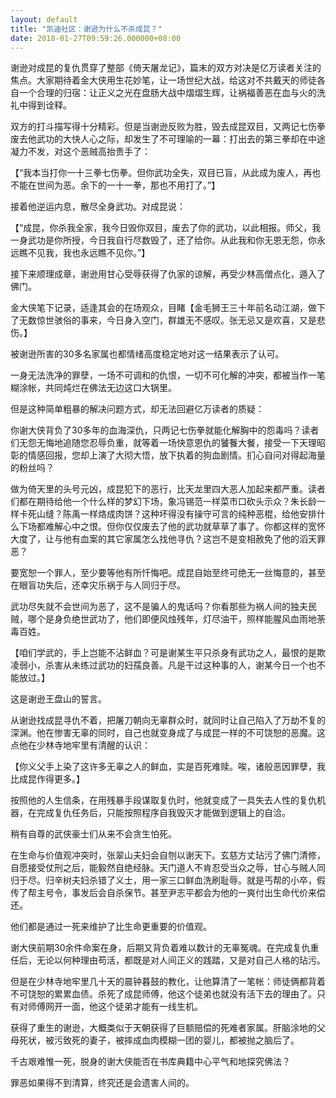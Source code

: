 ```yaml
---
layout: default
title: "凯迪社区：谢逊为什么不杀成昆？"
date: 2018-01-27T09:59:26.000000+08:00
---
```


谢逊对成昆的复仇贯穿了整部《倚天屠龙记》，篇末的双方对决是亿万读者关注的焦点。大家期待着金大侠用生花妙笔，让一场世纪大战，给这对不共戴天的师徒各自一个合理的归宿：让正义之光在盘肠大战中熠熠生辉，让祸福善恶在血与火的洗礼中得到诠释。

双方的打斗描写得十分精彩。但是当谢逊反败为胜，毁去成昆双目，又两记七伤拳废去他武功的大快人心之际，却发生了不可理喻的一幕：打出去的第三拳却在中途凝力不发，对这个恶贼高抬贵手了：

【“我本当打你一十三拳七伤拳。但你武功全失，双目已盲，从此成为废人，再也不能在世间为恶。余下的一十一拳，那也不用打了。”】

接着他逆运内息，散尽全身武功。对成昆说：

【“成昆，你杀我全家，我今日毁你双目，废去了你的武功，以此相报。师父，我一身武功是你所授，今日我自行尽数毁了，还了给你。从此我和你无恩无怨，你永远瞧不见我，我也永远瞧不见你。”】

接下来顺理成章，谢逊用甘心受辱获得了仇家的谅解，再受少林高僧点化，遁入了佛门。

金大侠笔下记录，适逢其会的在场观众，目睹【金毛狮王三十年前名动江湖，做下了无数惊世骇俗的事来，今日身入空门，群雄无不感叹。张无忌又是欢喜，又是悲伤。】

被谢逊所害的30多名家属也都情绪高度稳定地对这一结果表示了认可。

一身无法洗净的罪孽，一场不可调和的仇恨，一切不可化解的冲突，都被当作一笔糊涂帐，共同炖烂在佛法无边这口大锅里。

但是这种简单粗暴的解决问题方式，却无法回避亿万读者的质疑：

你谢大侠背负了30多年的血海深仇，只两记七伤拳就能化解胸中的怨毒吗？读者们无怨无悔地追随您忍辱负重，就等着一场快意恩仇的饕餮大餐，接受一下天理昭彰的情感回报，您却上演了大彻大悟，放下执着的狗血剧情。扪心自问对得起海量的粉丝吗？

做为倚天里的头号元凶，成昆犯下的恶行，比天龙里四大恶人加起来都严重。读者们都在期待给他一个什么样的梦幻下场，象冯锡范一样菜市口砍头示众？朱长龄一样卡死山缝？陈禹一样烙成肉饼？这种坏得没有操守可言的纯种恶棍，给他安排什么下场都难解心中之恨。但你仅仅废去了他的武功就草草了事了。你都这样的宽怀大度了，让与他有血案的其它家属怎么找他寻仇？这岂不是变相赦免了他的滔天罪恶？

要宽恕一个罪人，至少要等他有所忏悔吧。成昆自始至终可绝无一丝悔意的，甚至在眼盲功失后，还幸灾乐祸于与人同归于尽。

武功尽失就不会世间为恶了，这不是骗人的鬼话吗？你看那些为祸人间的独夫民贼，哪个是身负绝世武功了，他们即便风烛残年，灯尽油干，照样能腥风血雨地荼毒百姓。

【咱们学武的，手上岂能不沾鲜血？可是谢某生平只杀身有武功之人，最恨的是欺凌弱小，杀害从未练过武功的妇孺良善。凡是干过这种事的人，谢某今日一个也不能放过。】

这是谢逊王盘山的誓言。

从谢逊找成昆寻仇不着，把屠刀朝向无辜群众时，就同时让自己陷入了万劫不复的深渊。他在惨害无辜的同时，自己也就变身成了与成昆一样的不可饶恕的恶魔。这点他在少林寺地牢里有清醒的认识：

【你义父手上染了这许多无辜之人的鲜血，实是百死难赎。唉，诸般恶因罪孽，我比成昆作得更多。】

按照他的人生信条，在用残暴手段谋取复仇时，他就变成了一具失去人性的复仇机器，在完成复仇任务后，只能按照程序自我毁灭才能做到逻辑上的自洽。

稍有自尊的武侠豪士们从来不会贪生怕死。

在生命与价值观冲突时，张翠山夫妇会自刎以谢天下。玄慈方丈玷污了佛门清修，自愿接受仗刑之后，能毅然自绝经脉。天门道人不肯忍受当众之辱，甘心与贼人同归于尽。归辛树夫妇杀错了义士，用一家三口鲜血洗刷耻辱。就是丐帮的小卒，假传了帮主号令，事发后会自杀保节。甚至尹志平都会为他的一爽付出生命代价来偿还。

他们都是通过一死来维护了比生命更重要的价值观。

谢大侠前期30余件命案在身，后期又背负着难以数计的无辜冤魂。在完成复仇重任后，无论以何种理由苟活，都既是对人间正义的践踏，又是对自己人格的玷污。

但是在少林寺地牢里几十天的晨钟暮鼓的教化，让他算清了一笔帐：师徒俩都背着不可饶恕的累累血债。杀死了成昆师傅，他这个徒弟也就没有活下去的理由了。只有对师傅网开一面，他这个徒弟才能有一线生机。

获得了重生的谢逊，大概类似于天朝获得了巨额赔偿的死难者家属。肝脑涂地的父母死状，被污致死的妻子，被摔成血肉模糊一团的婴儿，都被抛之脑后了。

千古艰难惟一死，脱身的谢大侠能否在书库典籍中心平气和地探究佛法？

罪恶如果得不到清算，终究还是会遗害人间的。

